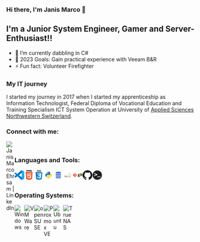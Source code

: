 ### Hi there, I'm Janis Marco 👋

## I'm a Junior System Engineer, Gamer and Server-Enthusiast!!


- 🌱 I’m currently dabbling in C# 
- 🥅 2023 Goals: Gain practical experience with Veeam B&R
- ⚡ Fun fact: Volunteer Firefighter

### My IT journey
I started my journey in 2017 when I started my apprenticeship as Information Technologist, Federal Diploma of Vocational Education and Training Specialism ICT System Operation at University of [Applied Sciences Northwestern Switzerland](FHNW).

### Connect with me:

[<img align="left" alt="Janis Marco Ehrsam | LinkedIn" width="22px" src="https://cdn.jsdelivr.net/npm/simple-icons@v3/icons/linkedin.svg" />][linkedin]
<br />

### Languages and Tools:

<img align="left" alt="Visual Studio Code" width="26px" src="https://raw.githubusercontent.com/github/explore/80688e429a7d4ef2fca1e82350fe8e3517d3494d/topics/visual-studio-code/visual-studio-code.png" />
<img align="left" alt="HTML5" width="26px" src="https://raw.githubusercontent.com/github/explore/80688e429a7d4ef2fca1e82350fe8e3517d3494d/topics/html/html.png" />
<img align="left" alt="CSS3" width="26px" src="https://raw.githubusercontent.com/github/explore/80688e429a7d4ef2fca1e82350fe8e3517d3494d/topics/css/css.png" />
<img align="left" alt="Python" width="26px" src="https://raw.githubusercontent.com/github/explore/80688e429a7d4ef2fca1e82350fe8e3517d3494d/topics/python/python.png" />
<img align="left" alt="SQL" width="26px" src="https://raw.githubusercontent.com/github/explore/80688e429a7d4ef2fca1e82350fe8e3517d3494d/topics/sql/sql.png" />
<img align="left" alt="MySQL" width="26px" src="https://raw.githubusercontent.com/github/explore/80688e429a7d4ef2fca1e82350fe8e3517d3494d/topics/mysql/mysql.png" />
<img align="left" alt="Git" width="26px" src="https://raw.githubusercontent.com/github/explore/80688e429a7d4ef2fca1e82350fe8e3517d3494d/topics/git/git.png" />
<img align="left" alt="GitHub" width="26px" src="https://raw.githubusercontent.com/github/explore/78df643247d429f6cc873026c0622819ad797942/topics/github/github.png" />
<img align="left" alt="Terminal" width="26px" src="https://raw.githubusercontent.com/github/explore/80688e429a7d4ef2fca1e82350fe8e3517d3494d/topics/terminal/terminal.png" />

<br />
<br />

### Operating Systems:
<img align="left" alt="Windows" width="26px" src="https://cdn.jsdelivr.net/npm/simple-icons@v4/icons/windows.svg" />
<img align="left" alt="VMWare" width="26px" src="https://cdn.jsdelivr.net/npm/simple-icons@v4/icons/vmware.svg" />
<img align="left" alt="openSUSE" width="26px" src="https://cdn.jsdelivr.net/npm/simple-icons@v4/icons/opensuse.svg" />
<img align="left" alt="Proxmox VE" width="26px" src="https://cdn.jsdelivr.net/npm/simple-icons@v4/icons/proxmox.svg" />
<img align="left" alt="Ubuntu" width="26px" src="https://cdn.jsdelivr.net/npm/simple-icons@v4/icons/ubuntu.svg" />
<img align="left" alt="TrueNAS" width="26px" src="https://cdn.jsdelivr.net/npm/simple-icons@v4/icons/truenas.svg" />

[website]: https://ehrsam.tech
[linkedin]: https://linkedin.com/in/janis-marco-ehrsam-160221197/
[FHNW]: https://www.fhnw.ch/en/